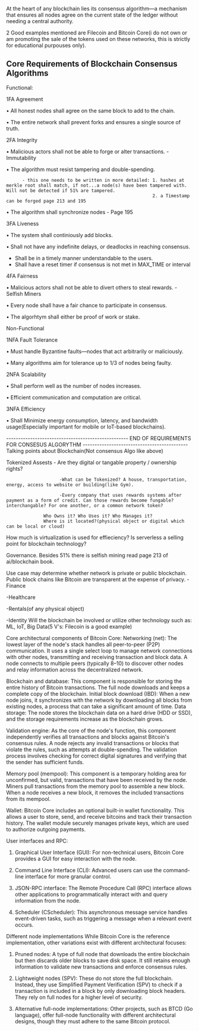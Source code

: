 At the heart of any blockchain lies its consensus algorithm—a mechanism that ensures all nodes agree on the current state of the ledger without needing a central authority.

2 Good examples mentioned are Filecoin and Bitcoin Core(i do not own or am promoting the sale of the tokens used on these networks, this is strictly for educational purpouses only).

Core Requirements of Blockchain Consensus Algorithms
-------------------------------------------------------
Functional:

1FA Agreement

• 	All honest nodes shall agree on the same block to add to the chain.

• 	The entire network shall prevent forks and ensures a single source of truth.

2FA Integrity

• 	Malicious actors shall not be able to forge or alter transactions. - Immutability

• 	The algorithm must resist tampering and double-spending. 

          - this one needs to be written in more detailed: 1. hashes at merkle root shall match, if not...a node(s) have been tampered with. Will not be detected if 51% are tampered.
                                                           2. a Timestamp can be forged page 213 and 195
                                                           
• 	The algorithm shall synchronize nodes - Page 195 

3FA Liveness

• 	The system shall continiously  add blocks.

• 	Shall not have any indefinite delays, or deadlocks in reaching consensus.
- Shall be in a timely manner understandable to the users.
- Shall have a reset timer if consensus is not met in MAX_TIME or interval
  
4FA Fairness

• 	Malicious actors shall not be able to divert others to steal rewards. - Selfish Miners

• 	Every node shall have a fair chance to participate in consensus.

• 	The algorhtym shall either be proof of work or stake.

Non-Functional

1NFA Fault Tolerance

• 	Must handle Byzantine faults—nodes that act arbitrarily or maliciously.

• 	Many algorithms aim for tolerance up to 1/3 of nodes being faulty.

2NFA Scalability

• 	Shall perform well as the number of nodes increases.

• 	Efficient communication and computation are critical.

3NFA Efficiency

• 	Shall Minimize energy consumption, latency, and bandwidth usage(Especially important for mobile or IoT-based blockchains).



---------------------------------------------------      END OF REQUIREMENTS FOR CONSESUS ALGORYTHM     --------------------------------------------
Talking points about Blockchain(Not consensus Algo like above)

Tokenized Assests - Are they digital or tangable property / ownership rights?

                        -What can be Tokenized? A house, transportation, energy, access to website or building(like Gym).
                        
                        -Every company that uses rewards systems after payment as a form of credit. Can those rewards become fungable? interchangable? For one another, or a common network token?
                    
                  Who Owns it? Who Uses it? Who Manages it?
                  Where is it located?(physical object or digital which can be local or cloud)

How much is virtualization is used for effieciency? Is serverless a selling point for blockchain technology?

Governance. Besides 51% there is selfish mining read page 213 of ai/blockchain book.

Use case may determine whether network is private or public blockchain. Public block chains like Bitcoin are transparent at the expense of privacy.
 -Finance
 
 -Healthcare
 
 -Rentals(of any physical object)
 
 -Identity
 Will the blockchain be involved or utilize other technology such as: ML, IoT, Big Data(5 V's: Filecoin is a good example)


Core architectural components of Bitcoin Core:
Networking (net): The lowest layer of the node's stack handles all peer-to-peer (P2P) communication. It uses a single select loop to manage network connections with other nodes, transmitting and receiving transaction and block data. A node connects to multiple peers (typically 8–10) to discover other nodes and relay information across the decentralized network.

Blockchain and database: This component is responsible for storing the entire history of Bitcoin transactions. The full node downloads and keeps a complete copy of the blockchain.
Initial block download (IBD): When a new node joins, it synchronizes with the network by downloading all blocks from existing nodes, a process that can take a significant amount of time.
Data storage: The node stores the blockchain data on a hard drive (HDD or SSD), and the storage requirements increase as the blockchain grows.

Validation engine: As the core of the node's function, this component independently verifies all transactions and blocks against Bitcoin's consensus rules. A node rejects any invalid transactions or blocks that violate the rules, such as attempts at double-spending. The validation process involves checking for correct digital signatures and verifying that the sender has sufficient funds.

Memory pool (mempool): This component is a temporary holding area for unconfirmed, but valid, transactions that have been received by the node. Miners pull transactions from the memory pool to assemble a new block. When a node receives a new block, it removes the included transactions from its mempool.

Wallet: Bitcoin Core includes an optional built-in wallet functionality. This allows a user to store, send, and receive bitcoins and track their transaction history. The wallet module securely manages private keys, which are used to authorize outgoing payments.

User interfaces and RPC:
1. Graphical User Interface (GUI): For non-technical users, Bitcoin Core provides a GUI for easy interaction with the node.

2. Command Line Interface (CLI): Advanced users can use the command-line interface for more granular control.

3. JSON-RPC interface: The Remote Procedure Call (RPC) interface allows other applications to programmatically interact with and query information from the node.

4. Scheduler (CScheduler): This asynchronous message service handles event-driven tasks, such as triggering a message when a relevant event occurs. 

Different node implementations
While Bitcoin Core is the reference implementation, other variations exist with different architectural focuses: 

1. Pruned nodes: A type of full node that downloads the entire blockchain but then discards older blocks to save disk space. It still retains enough information to validate new transactions and enforce consensus rules.

2. Lightweight nodes (SPV): These do not store the full blockchain. Instead, they use Simplified Payment Verification (SPV) to check if a transaction is included in a block by only downloading block headers. They rely on full nodes for a higher level of security.

3. Alternative full-node implementations: Other projects, such as BTCD (Go language), offer full-node functionality with different architectural designs, though they must adhere to the same Bitcoin protocol. 

 
